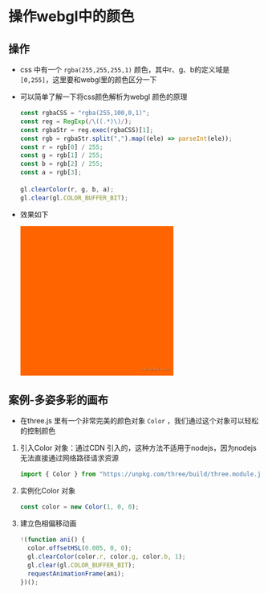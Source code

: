 # 操作webgl中的颜色

## 操作

+ css 中有一个 `rgba(255,255,255,1)` 颜色，其中r、g、b的定义域是`[0,255]`，这里要和webgl里的颜色区分一下

+ 可以简单了解一下将css颜色解析为webgl 颜色的原理

  ```js
  const rgbaCSS = "rgba(255,100,0,1)";
  const reg = RegExp(/\((.*)\)/);
  const rgbaStr = reg.exec(rgbaCSS)[1];
  const rgb = rgbaStr.split(",").map((ele) => parseInt(ele));
  const r = rgb[0] / 255;
  const g = rgb[1] / 255;
  const b = rgb[2] / 255;
  const a = rgb[3];

  gl.clearColor(r, g, b, a);
  gl.clear(gl.COLOR_BUFFER_BIT);
  ```

+ 效果如下

  ![alt text](images/灵活操作webgl中的颜色.png)

## 案例-多姿多彩的画布

+ 在three.js 里有一个非常完美的颜色对象 `Color` ，我们通过这个对象可以轻松的控制颜色

1. 引入Color 对象：通过CDN 引入的，这种方法不适用于nodejs，因为nodejs 无法直接通过网络路径请求资源

    ```js
    import { Color } from "https://unpkg.com/three/build/three.module.js";
    ```

2. 实例化Color 对象

    ```js
    const color = new Color(1, 0, 0);
    ```

3. 建立色相偏移动画

    ```js
    !(function ani() {
      color.offsetHSL(0.005, 0, 0);
      gl.clearColor(color.r, color.g, color.b, 1);
      gl.clear(gl.COLOR_BUFFER_BIT);
      requestAnimationFrame(ani);
    })();
    ```
